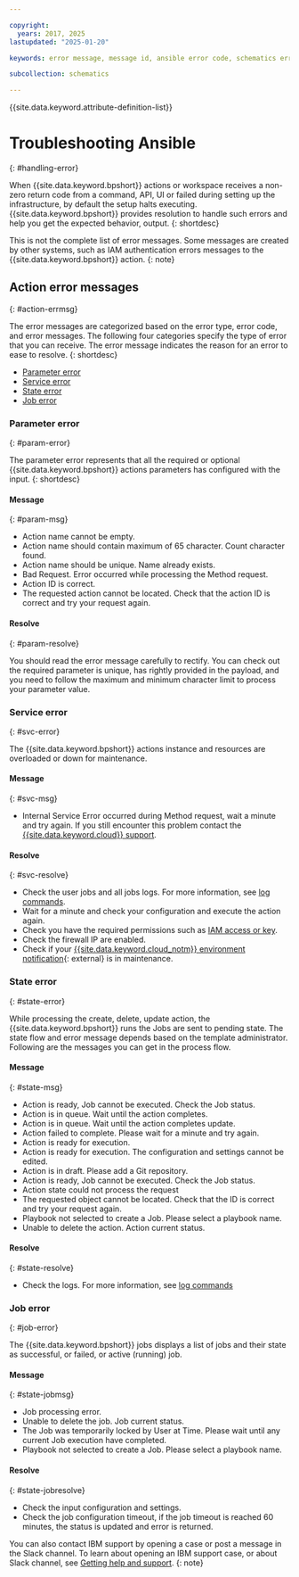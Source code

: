 ```yaml
---

copyright:
  years: 2017, 2025
lastupdated: "2025-01-20"

keywords: error message, message id, ansible error code, schematics error code

subcollection: schematics

---
```


{{site.data.keyword.attribute-definition-list}}

# Troubleshooting Ansible
{: #handling-error}

When {{site.data.keyword.bpshort}} actions or workspace receives a non-zero return code from a command, API, UI or failed during setting up the infrastructure, by default the setup halts executing. {{site.data.keyword.bpshort}} provides resolution to handle such errors and help you get the expected behavior, output.
{: shortdesc}

This is not the complete list of error messages. Some messages are created by other systems, such as IAM authentication errors messages to the {{site.data.keyword.bpshort}} action.
{: note}

## Action error messages
{: #action-errmsg}

The error messages are categorized based on the error type, error code, and error messages. The following four categories specify the type of error that you can receive. The error message indicates the reason for an error to ease to resolve.
{: shortdesc}

- [Parameter error](#param-error)
- [Service error](#svc-error)
- [State error](#state-error)
- [Job error](#job-error)

### Parameter error
{: #param-error}

The parameter error represents that all the required or optional {{site.data.keyword.bpshort}} actions parameters has configured with the input.
{: shortdesc}

#### Message
{: #param-msg}

- Action name cannot be empty.
- Action name should contain maximum of 65 character. Count character found.
- Action name should be unique. Name already exists.
- Bad Request. Error occurred while processing the Method request.
- Action ID is correct.
- The requested action cannot be located. Check that the action ID is correct and try your request again.

#### Resolve
{: #param-resolve}

You should read the error message carefully to rectify. You can check out the required parameter is unique, has rightly provided in the payload, and you need to follow the maximum and minimum character limit to process your parameter value.

### Service error
{: #svc-error}

The {{site.data.keyword.bpshort}} actions instance and resources are overloaded or down for maintenance.

#### Message
{: #svc-msg}

- Internal Service Error occurred during Method request, wait a minute and try again. If you still encounter this problem contact the [{{site.data.keyword.cloud}} support](/docs/account?topic=account-using-avatar).

#### Resolve
{: #svc-resolve}

- Check the user jobs and all jobs logs. For more information, see [log commands](/docs/schematics?topic=schematics-schematics-cli-reference#schematics-logs-job).
- Wait for a minute and check your configuration and execute the action again.
- Check you have the required permissions such as [IAM access or key](/docs/schematics?topic=schematics-action-working).
- Check the firewall IP are enabled.
- Check if your [{{site.data.keyword.cloud_notm}} environment notification](/docs/account?topic=account-viewing-notifications){: external} is in maintenance.

### State error
{: #state-error}

While processing the create, delete, update action, the {{site.data.keyword.bpshort}} runs the Jobs are sent to pending state. The state flow and error message depends based on the template administrator. Following are the messages you can get in the process flow.

#### Message
{: #state-msg}

- Action is ready, Job cannot be executed. Check the Job status.
- Action is in queue. Wait until the action completes.
- Action is in queue. Wait until the action completes update.
- Action failed to complete. Please wait for a minute and try again.
- Action is ready for execution.
- Action is ready for execution. The configuration and settings cannot be edited.
- Action is in draft. Please add a Git repository.
- Action is ready, Job cannot be executed. Check the Job status.
- Action state could not process the request
- The requested object cannot be located. Check that the ID is correct and try your request again.
- Playbook not selected to create a Job. Please select a playbook name.
- Unable to delete the action. Action current status.

#### Resolve
{: #state-resolve}


- Check the logs. For more information, see [log commands](/docs/schematics?topic=schematics-schematics-cli-reference#schematics-logs-job)

### Job error
{: #job-error}

The {{site.data.keyword.bpshort}} jobs displays a list of jobs and their state as successful, or failed, or active (running) job.

#### Message
{: #state-jobmsg}

- Job processing error.
- Unable to delete the job. Job current status.
- The Job was temporarily locked by User at Time. Please wait until any current Job execution have completed.
- Playbook not selected to create a Job. Please select a playbook name.

#### Resolve
{: #state-jobresolve}

- Check the input configuration and settings.
- Check the job configuration timeout, if the job timeout is reached 60 minutes, the status is updated and error is returned.

You can also contact IBM support by opening a case or post a message in the Slack channel. To learn about opening an IBM support case, or about Slack channel, see [Getting help and support](/docs/schematics?topic=schematics-schematics-help).
{: note}
